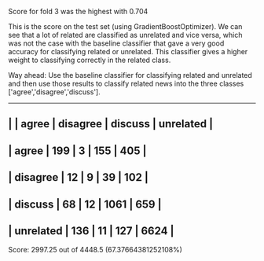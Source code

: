 Score for fold 3 was the highest with 0.704

This is the score on the test set (using GradientBoostOptimizer). We can see that a lot of related are classified as unrelated and vice versa, which was not the case with the baseline classifier that gave a very good accuracy for classifying related or unrelated. This classifier gives a higher weight to classifying correctly in the related class.

Way ahead: Use the baseline classifier for classifying related and unrelated and then use those results to classify related news into the three classes ['agree','disagree','discuss'].

-------------------------------------------------------------
|           |   agree   | disagree  |  discuss  | unrelated |
-------------------------------------------------------------
|   agree   |    199    |     3     |    155    |    405    |
-------------------------------------------------------------
| disagree  |    12     |     9     |    39     |    102    |
-------------------------------------------------------------
|  discuss  |    68     |    12     |   1061    |    659    |
-------------------------------------------------------------
| unrelated |    136    |    11     |    127    |   6624    |
-------------------------------------------------------------
Score: 2997.25 out of 4448.5	(67.37664381252108%)

